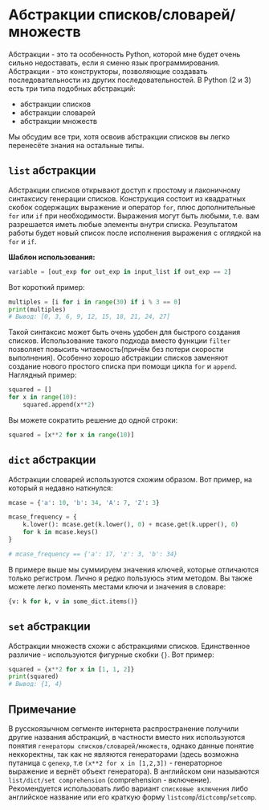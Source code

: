 # Абстракции списков/словарей/множеств

Абстракции -  это та особенность Python,
которой мне будет очень сильно недоставать, если я сменю
язык программирования. Абстракции - это конструкторы, позволяющие
создавать последовательности из других последовательностей. В Python (2 и 3)
есть три типа подобных абстракций:

- абстракции списков
- абстракции словарей
- абстракции множеств

Мы обсудим все три, хотя освоив абстракции списков вы легко перенесёте знания
на остальные типы.

## `list` абстракции

Абстракции списков открывают доступ к простому и лаконичному синтаксису генерации
списков. Конструкция состоит из квадратных скобок содержащих выражение и
оператор `for`, плюс дополнительные `for` или `if` при необходимости.
Выражения могут быть любыми, т.е. вам разрешается иметь любые элементы внутри
списка. Результатом работы будет новый список после исполнения выражения с
оглядкой на `for` и `if`.

**Шаблон использования:**

```python
variable = [out_exp for out_exp in input_list if out_exp == 2]
```

Вот короткий пример:

```python
multiples = [i for i in range(30) if i % 3 == 0]
print(multiples)
# Вывод: [0, 3, 6, 9, 12, 15, 18, 21, 24, 27]
```

Такой синтаксис может быть очень удобен для быстрого создания списков.
Использование такого подхода вместо функции
`filter` позволяет повысить читаемость(причём без потери скорости выполнения).
Особенно хорошо абстракции списков заменяют создание нового
простого списка при помощи цикла `for` и `append`. Наглядный пример:

```python
squared = []
for x in range(10):
    squared.append(x**2)
```

Вы можете сократить решение до одной строки:

```python
squared = [x**2 for x in range(10)]
```

## `dict` абстракции

Абстракции словарей используются схожим образом. Вот пример, на который я недавно
наткнулся:

```python
mcase = {'a': 10, 'b': 34, 'A': 7, 'Z': 3}

mcase_frequency = {
    k.lower(): mcase.get(k.lower(), 0) + mcase.get(k.upper(), 0)
    for k in mcase.keys()
}

# mcase_frequency == {'a': 17, 'z': 3, 'b': 34}
```

В примере выше мы суммируем значения ключей, которые отличаются только
регистром. Лично я редко пользуюсь этим методом. Вы также можете легко
поменять местами ключи и значения в словаре:

```python
{v: k for k, v in some_dict.items()}
```

## `set` абстракции

Абстракции множеств схожи с абстракциями списков. Единственное различие -
используются фигурные скобки `{}`. Вот пример:

```python
squared = {x**2 for x in [1, 1, 2]}
print(squared)
# Вывод: {1, 4}
```
## Примечание
В русскоязычном сегменте интернета распространение получили другие названия абстракций,
в частности вместо них используются понятия `генераторы списков/словарей/множеств`,
однако данные понятие неккоректны, так как не являются генераторами (здесь возможна путаница
с `genexp`, т.е `(x**2 for x in [1,2,3])` - генераторное выражение и вернёт объект генератора).
В английском они называются `list/dict/set comprehension` (comprehension - включение). Рекомендуется
использовать либо вариант `списковые включения` либо английское название или 
его краткую форму `listcomp`/`dictcomp`/`setcomp`.
